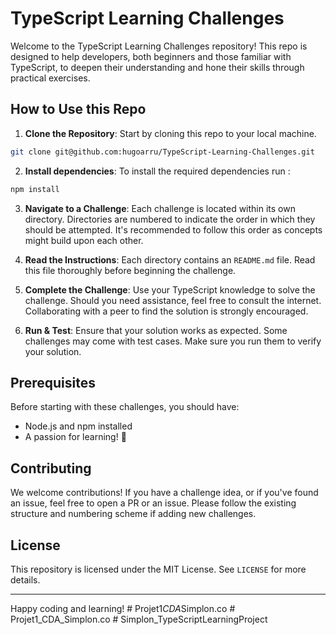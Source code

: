 # TypeScript Learning Challenges

Welcome to the TypeScript Learning Challenges repository! This repo is designed to help developers, both beginners and those familiar with TypeScript, to deepen their understanding and hone their skills through practical exercises.

## How to Use this Repo

1. **Clone the Repository**: Start by cloning this repo to your local machine.

```bash
git clone git@github.com:hugoarru/TypeScript-Learning-Challenges.git
```

2. **Install dependencies**: To install the required dependencies run :

```bash
npm install
```

3. **Navigate to a Challenge**: Each challenge is located within its own directory. Directories are numbered to indicate the order in which they should be attempted. It's recommended to follow this order as concepts might build upon each other.

4. **Read the Instructions**: Each directory contains an `README.md` file. Read this file thoroughly before beginning the challenge.

5. **Complete the Challenge**: Use your TypeScript knowledge to solve the challenge. Should you need assistance, feel free to consult the internet. Collaborating with a peer to find the solution is strongly encouraged.

6. **Run & Test**: Ensure that your solution works as expected. Some challenges may come with test cases. Make sure you run them to verify your solution.

## Prerequisites

Before starting with these challenges, you should have:

- Node.js and npm installed
- A passion for learning! 🚀

## Contributing

We welcome contributions! If you have a challenge idea, or if you've found an issue, feel free to open a PR or an issue. Please follow the existing structure and numbering scheme if adding new challenges.

## License

This repository is licensed under the MIT License. See `LICENSE` for more details.

---

Happy coding and learning!
#   P r o j e t 1 _ C D A _ S i m p l o n . c o  
 # Projet1_CDA_Simplon.co
#   S i m p l o n _ T y p e S c r i p t L e a r n i n g P r o j e c t  
 